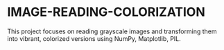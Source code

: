 # IMAGE-READING-COLORIZATION
This project focuses on reading grayscale images and transforming them into vibrant, colorized versions using NumPy, Matplotlib, PIL. 
